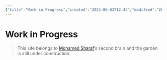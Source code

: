 ```yaml
---
{"title":"Work in Progress","created":"2023-06-03T12:42","modified":"2023-09-05T20:48","dg-publish":true,"dg-home":true,"permalink":"/readme/","tags":["gardenEntry"],"dgPassFrontmatter":true,"updated":"2023-09-05T20:48"}
---
```


# Work in Progress


> This site belongs to [Mohamed Sharaf](https://www.linkedin.com/in/mahmad-sharaf/)’s second brain and the garden is still under construction.

